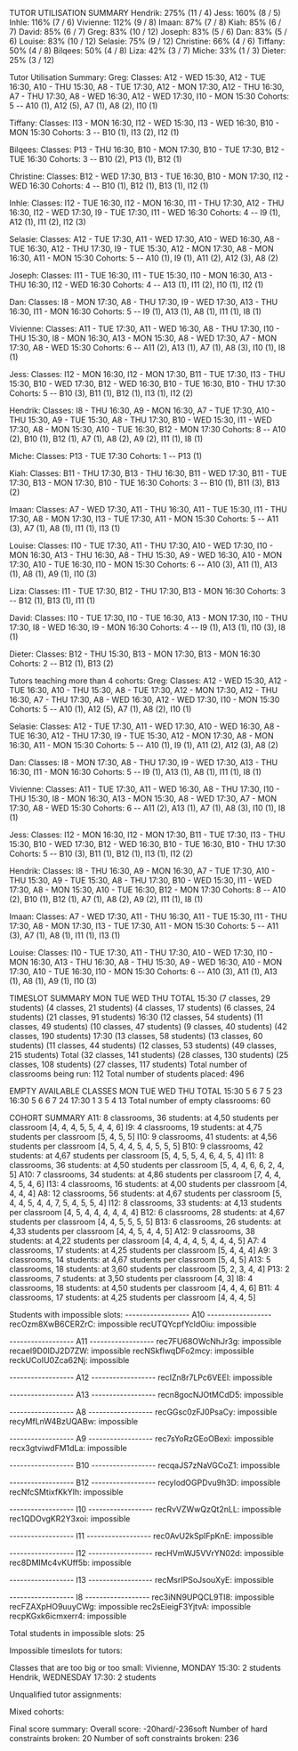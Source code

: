 TUTOR UTILISATION SUMMARY
Hendrik: 275% (11 / 4)
Jess: 160% (8 / 5)
Inhle: 116% (7 / 6)
Vivienne: 112% (9 / 8)
Imaan: 87% (7 / 8)
Kiah: 85% (6 / 7)
David: 85% (6 / 7)
Greg: 83% (10 / 12)
Joseph: 83% (5 / 6)
Dan: 83% (5 / 6)
Louise: 83% (10 / 12)
Selasie: 75% (9 / 12)
Christine: 66% (4 / 6)
Tiffany: 50% (4 / 8)
Bilqees: 50% (4 / 8)
Liza: 42% (3 / 7)
Miche: 33% (1 / 3)
Dieter: 25% (3 / 12)

Tutor Utilisation Summary:
Greg:
  Classes: A12 - WED 15:30, A12 - TUE 16:30, A10 - THU 15:30, A8 - TUE 17:30, A12 - MON 17:30, A12 - THU 16:30, A7 - THU 17:30, A8 - WED 16:30, A12 - WED 17:30, I10 - MON 15:30
  Cohorts: 5 -- A10 (1), A12 (5), A7 (1), A8 (2), I10 (1)

Tiffany:
  Classes: I13 - MON 16:30, I12 - WED 15:30, I13 - WED 16:30, B10 - MON 15:30
  Cohorts: 3 -- B10 (1), I13 (2), I12 (1)

Bilqees:
  Classes: P13 - THU 16:30, B10 - MON 17:30, B10 - TUE 17:30, B12 - TUE 16:30
  Cohorts: 3 -- B10 (2), P13 (1), B12 (1)

Christine:
  Classes: B12 - WED 17:30, B13 - TUE 16:30, B10 - MON 17:30, I12 - WED 16:30
  Cohorts: 4 -- B10 (1), B12 (1), B13 (1), I12 (1)

Inhle:
  Classes: I12 - TUE 16:30, I12 - MON 16:30, I11 - THU 17:30, A12 - THU 16:30, I12 - WED 17:30, I9 - TUE 17:30, I11 - WED 16:30
  Cohorts: 4 -- I9 (1), A12 (1), I11 (2), I12 (3)

Selasie:
  Classes: A12 - TUE 17:30, A11 - WED 17:30, A10 - WED 16:30, A8 - TUE 16:30, A12 - THU 17:30, I9 - TUE 15:30, A12 - MON 17:30, A8 - MON 16:30, A11 - MON 15:30
  Cohorts: 5 -- A10 (1), I9 (1), A11 (2), A12 (3), A8 (2)

Joseph:
  Classes: I11 - TUE 16:30, I11 - TUE 15:30, I10 - MON 16:30, A13 - THU 16:30, I12 - WED 16:30
  Cohorts: 4 -- A13 (1), I11 (2), I10 (1), I12 (1)

Dan:
  Classes: I8 - MON 17:30, A8 - THU 17:30, I9 - WED 17:30, A13 - THU 16:30, I11 - MON 16:30
  Cohorts: 5 -- I9 (1), A13 (1), A8 (1), I11 (1), I8 (1)

Vivienne:
  Classes: A11 - TUE 17:30, A11 - WED 16:30, A8 - THU 17:30, I10 - THU 15:30, I8 - MON 16:30, A13 - MON 15:30, A8 - WED 17:30, A7 - MON 17:30, A8 - WED 15:30
  Cohorts: 6 -- A11 (2), A13 (1), A7 (1), A8 (3), I10 (1), I8 (1)

Jess:
  Classes: I12 - MON 16:30, I12 - MON 17:30, B11 - TUE 17:30, I13 - THU 15:30, B10 - WED 17:30, B12 - WED 16:30, B10 - TUE 16:30, B10 - THU 17:30
  Cohorts: 5 -- B10 (3), B11 (1), B12 (1), I13 (1), I12 (2)

Hendrik:
  Classes: I8 - THU 16:30, A9 - MON 16:30, A7 - TUE 17:30, A10 - THU 15:30, A9 - TUE 15:30, A8 - THU 17:30, B10 - WED 15:30, I11 - WED 17:30, A8 - MON 15:30, A10 - TUE 16:30, B12 - MON 17:30
  Cohorts: 8 -- A10 (2), B10 (1), B12 (1), A7 (1), A8 (2), A9 (2), I11 (1), I8 (1)

Miche:
  Classes: P13 - TUE 17:30
  Cohorts: 1 -- P13 (1)

Kiah:
  Classes: B11 - THU 17:30, B13 - THU 16:30, B11 - WED 17:30, B11 - TUE 17:30, B13 - MON 17:30, B10 - TUE 16:30
  Cohorts: 3 -- B10 (1), B11 (3), B13 (2)

Imaan:
  Classes: A7 - WED 17:30, A11 - THU 16:30, A11 - TUE 15:30, I11 - THU 17:30, A8 - MON 17:30, I13 - TUE 17:30, A11 - MON 15:30
  Cohorts: 5 -- A11 (3), A7 (1), A8 (1), I11 (1), I13 (1)

Louise:
  Classes: I10 - TUE 17:30, A11 - THU 17:30, A10 - WED 17:30, I10 - MON 16:30, A13 - THU 16:30, A8 - THU 15:30, A9 - WED 16:30, A10 - MON 17:30, A10 - TUE 16:30, I10 - MON 15:30
  Cohorts: 6 -- A10 (3), A11 (1), A13 (1), A8 (1), A9 (1), I10 (3)

Liza:
  Classes: I11 - TUE 17:30, B12 - THU 17:30, B13 - MON 16:30
  Cohorts: 3 -- B12 (1), B13 (1), I11 (1)

David:
  Classes: I10 - TUE 17:30, I10 - TUE 16:30, A13 - MON 17:30, I10 - THU 17:30, I8 - WED 16:30, I9 - MON 16:30
  Cohorts: 4 -- I9 (1), A13 (1), I10 (3), I8 (1)

Dieter:
  Classes: B12 - THU 15:30, B13 - MON 17:30, B13 - MON 16:30
  Cohorts: 2 -- B12 (1), B13 (2)

Tutors teaching more than 4 cohorts:
Greg:
  Classes: A12 - WED 15:30, A12 - TUE 16:30, A10 - THU 15:30, A8 - TUE 17:30, A12 - MON 17:30, A12 - THU 16:30, A7 - THU 17:30, A8 - WED 16:30, A12 - WED 17:30, I10 - MON 15:30
  Cohorts: 5 -- A10 (1), A12 (5), A7 (1), A8 (2), I10 (1)

Selasie:
  Classes: A12 - TUE 17:30, A11 - WED 17:30, A10 - WED 16:30, A8 - TUE 16:30, A12 - THU 17:30, I9 - TUE 15:30, A12 - MON 17:30, A8 - MON 16:30, A11 - MON 15:30
  Cohorts: 5 -- A10 (1), I9 (1), A11 (2), A12 (3), A8 (2)

Dan:
  Classes: I8 - MON 17:30, A8 - THU 17:30, I9 - WED 17:30, A13 - THU 16:30, I11 - MON 16:30
  Cohorts: 5 -- I9 (1), A13 (1), A8 (1), I11 (1), I8 (1)

Vivienne:
  Classes: A11 - TUE 17:30, A11 - WED 16:30, A8 - THU 17:30, I10 - THU 15:30, I8 - MON 16:30, A13 - MON 15:30, A8 - WED 17:30, A7 - MON 17:30, A8 - WED 15:30
  Cohorts: 6 -- A11 (2), A13 (1), A7 (1), A8 (3), I10 (1), I8 (1)

Jess:
  Classes: I12 - MON 16:30, I12 - MON 17:30, B11 - TUE 17:30, I13 - THU 15:30, B10 - WED 17:30, B12 - WED 16:30, B10 - TUE 16:30, B10 - THU 17:30
  Cohorts: 5 -- B10 (3), B11 (1), B12 (1), I13 (1), I12 (2)

Hendrik:
  Classes: I8 - THU 16:30, A9 - MON 16:30, A7 - TUE 17:30, A10 - THU 15:30, A9 - TUE 15:30, A8 - THU 17:30, B10 - WED 15:30, I11 - WED 17:30, A8 - MON 15:30, A10 - TUE 16:30, B12 - MON 17:30
  Cohorts: 8 -- A10 (2), B10 (1), B12 (1), A7 (1), A8 (2), A9 (2), I11 (1), I8 (1)

Imaan:
  Classes: A7 - WED 17:30, A11 - THU 16:30, A11 - TUE 15:30, I11 - THU 17:30, A8 - MON 17:30, I13 - TUE 17:30, A11 - MON 15:30
  Cohorts: 5 -- A11 (3), A7 (1), A8 (1), I11 (1), I13 (1)

Louise:
  Classes: I10 - TUE 17:30, A11 - THU 17:30, A10 - WED 17:30, I10 - MON 16:30, A13 - THU 16:30, A8 - THU 15:30, A9 - WED 16:30, A10 - MON 17:30, A10 - TUE 16:30, I10 - MON 15:30
  Cohorts: 6 -- A10 (3), A11 (1), A13 (1), A8 (1), A9 (1), I10 (3)


TIMESLOT SUMMARY
        MON     TUE     WED     THU     TOTAL
15:30   (7 classes, 29 students)        (4 classes, 21 students)        (4 classes, 17 students)        (6 classes, 24 students)        (21 classes, 91 students)
16:30   (12 classes, 54 students)       (11 classes, 49 students)       (10 classes, 47 students)       (9 classes, 40 students)        (42 classes, 190 students)
17:30   (13 classes, 58 students)       (13 classes, 60 students)       (11 classes, 44 students)       (12 classes, 53 students)       (49 classes, 215 students)
Total   (32 classes, 141 students)      (28 classes, 130 students)      (25 classes, 108 students)      (27 classes, 117 students)
Total number of classrooms being run: 112
Total number of students placed: 496


EMPTY AVAILABLE CLASSES
        MON     TUE     WED     THU     TOTAL
15:30   5       6       7       5       23
16:30   5       6       6       7       24
17:30   1       3       5       4       13
Total number of empty classrooms: 60


COHORT SUMMARY
A11:    8 classrooms,   36 students:    at 4,50 students per classroom  [4, 4, 4, 5, 5, 4, 4, 6]
I9:     4 classrooms,   19 students:    at 4,75 students per classroom  [5, 4, 5, 5]
I10:    9 classrooms,   41 students:    at 4,56 students per classroom  [4, 5, 4, 4, 5, 4, 5, 5, 5]
B10:    9 classrooms,   42 students:    at 4,67 students per classroom  [5, 4, 5, 5, 4, 6, 4, 5, 4]
I11:    8 classrooms,   36 students:    at 4,50 students per classroom  [5, 4, 4, 6, 6, 2, 4, 5]
A10:    7 classrooms,   34 students:    at 4,86 students per classroom  [7, 4, 4, 4, 5, 4, 6]
I13:    4 classrooms,   16 students:    at 4,00 students per classroom  [4, 4, 4, 4]
A8:     12 classrooms,  56 students:    at 4,67 students per classroom  [5, 4, 4, 5, 4, 4, 7, 5, 4, 5, 5, 4]
I12:    8 classrooms,   33 students:    at 4,13 students per classroom  [4, 5, 4, 4, 4, 4, 4, 4]
B12:    6 classrooms,   28 students:    at 4,67 students per classroom  [4, 4, 5, 5, 5, 5]
B13:    6 classrooms,   26 students:    at 4,33 students per classroom  [4, 4, 5, 4, 4, 5]
A12:    9 classrooms,   38 students:    at 4,22 students per classroom  [4, 4, 4, 4, 5, 4, 4, 4, 5]
A7:     4 classrooms,   17 students:    at 4,25 students per classroom  [5, 4, 4, 4]
A9:     3 classrooms,   14 students:    at 4,67 students per classroom  [5, 4, 5]
A13:    5 classrooms,   18 students:    at 3,60 students per classroom  [5, 2, 3, 4, 4]
P13:    2 classrooms,   7 students:     at 3,50 students per classroom  [4, 3]
I8:     4 classrooms,   18 students:    at 4,50 students per classroom  [4, 4, 4, 6]
B11:    4 classrooms,   17 students:    at 4,25 students per classroom  [4, 4, 4, 5]


Students with impossible slots:
------------------ A10 ------------------
recOzm8XwB6CERZrC: impossible
recUTQYcpfYcIdOiu: impossible

------------------ A11 ------------------
rec7FU68OWcNhJr3g: impossible
recaeI9D0IDJ2D7ZW: impossible
recNSkflwqDFo2mcy: impossible
reckUCoIU0Zca62Nj: impossible

------------------ A12 ------------------
recIZn8r7LPc6VEEl: impossible

------------------ A13 ------------------
recn8gocNJOtMCdD5: impossible

------------------ A8 ------------------
recGGsc0zFJ0PsaCy: impossible
recyMfLnW4BzUQABw: impossible

------------------ A9 ------------------
rec7sYoRzGEoOBexi: impossible
recx3gtviwdFM1dLa: impossible

------------------ B10 ------------------
recqaJS7zNaVGCoZ1: impossible

------------------ B12 ------------------
recyIodOGPDvu9h3D: impossible
recNfcSMtixfKkYlh: impossible

------------------ I10 ------------------
recRvVZWwQzQt2nLL: impossible
rec1QDOvgKR2Y3xoi: impossible

------------------ I11 ------------------
rec0AvU2kSpIFpKnE: impossible

------------------ I12 ------------------
recHVmWJ5VVrYN02d: impossible
rec8DMIMc4vKUff5b: impossible

------------------ I13 ------------------
recMsrIPSoJsouXyE: impossible

------------------ I8 ------------------
rec3iNN9UPQCL9TI8: impossible
recFZAXpHO9uuyCWg: impossible
rec2sEieigF3YjtvA: impossible
recpKGxk6icmxerr4: impossible

Total students in impossible slots: 25

Impossible timeslots for tutors:



Classes that are too big or too small:
Vivienne, MONDAY 15:30: 2 students
Hendrik, WEDNESDAY 17:30: 2 students


Unqualified tutor assignments:


Mixed cohorts:


Final score summary:
Overall score: -20hard/-236soft
Number of hard constraints broken: 20
Number of soft constraints broken: 236
